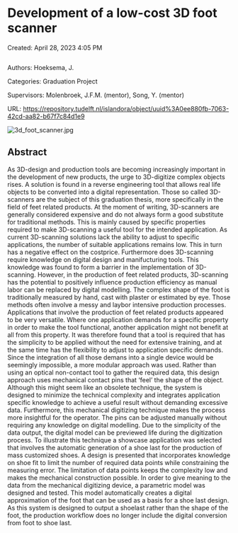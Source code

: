 # Development of a low-cost 3D foot scanner

Created: April 28, 2023 4:05 PM

```{tags} 3d-scans, personalized
```

Authors: Hoeksema, J.

Categories: Graduation Project

Supervisors: Molenbroek, J.F.M. (mentor), Song, Y. (mentor)

URL: https://repository.tudelft.nl/islandora/object/uuid%3A0ee880fb-7063-42cd-aa82-b67f7c84d1e9

![3d_foot_scanner.jpg](3d_foot_scanner.jpg)

## Abstract

As 3D-design and production tools are becoming increasingly important in the development of new products, the urge to 3D-digitize complex objects rises. A solution is found in a reverse engineering tool that allows real life objects to be converted into a digital representation. Those so called 3D-scanners are the subject of this graduation thesis, more specifically in the field of feet related products. At the moment of writing, 3D-scanners are generally considered expensive and do not always form a good substitute for traditional methods. This is mainly caused by specific properties required to make 3D-scanning a useful tool for the intended application. As current 3D-scanning solutions lack the ability to adjust to specific applications, the number of suitable applications remains low. This in turn has a negative effect on the costprice. Furthermore does 3D-scanning require knowledge on digital design and manifucturing tools. This knowledge was found to form a barrier in the implementation of 3D-scanning. However, in the production of feet related products, 3D-scanning has the potential to positively influence production efficiency as manual labor can be replaced by digital modelling. The complex shape of the foot is traditionally measured by hand, cast with plaster or estimated by eye. Those methods often involve a messy and laybor intensive production processes. Applications that involve the production of feet related products appeared to be very versatile. Where one application demands for a specific property in order to make the tool functional, another application might not benefit at all from this property. It was therefore found that a tool is required that has the simplicity to be applied without the need for extensive training, and at the same time has the flexibility to adjust to application specific demands. Since the integration of all those demans into a single device would be seemingly impossible, a more modular approach was used. Rather than using an optical non-contact tool to gather the required data, this design approach uses mechanical contact pins that ‘feel’ the shape of the object. Although this might seem like an obsolete technique, the system is designed to minimize the technical complexity and integrates application specific knowledge to achieve a useful result without demanding excessive data. Furthermore, this mechanical digitizing technique makes the process more insightful for the operator. The pins can be adjusted manually without requiring any knowledge on digital modelling. Due to the simplicity of the data output, the digital model can be previewed life during the digitization process. To illustrate this technique a showcase application was selected that involves the automatic generation of a shoe last for the production of mass customized shoes. A design is presented that incorporates knowledge on shoe fit to limit the number of required data points while constraining the measuring error. The limitation of data points keeps the complexity low and makes the mechanical construction possible. In order to give meaning to the data from the mechanical digitizing device, a parametric model was designed and tested. This model automatically creates a digital approximation of the foot that can be used as a basis for a shoe last design. As this system is designed to output a shoelast rather than the shape of the foot, the production workflow does no longer include the digital conversion from foot to shoe last.